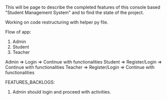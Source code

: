 This will be page to describe the completed features of this console based "Student Management System" and to find the state of the project.

Working on code restructuring with helper py file.

Flow of app:

1. Admin
2. Student
3. Teacher

Admin => Login => Continue with functionalities
Student => Register/Login => Continue with functionalities
Teacher => Register/Login => Continue with functionalities

FEATURES_BACKLOGS:

1. Admin should login and proceed with activities.
